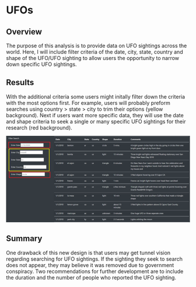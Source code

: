 # UFOs

## Overview
The purpose of this analysis is to provide data on UFO sightings across the world. Here, I will include filter criteria of the date, city, state, country and shape of the UFO/UFO sighting to allow users the opportunity to narrow down specific UFO sightings.

## Results

With the additional criteria some users might initally filter down the criteria with the most options first. For example, users will probably preform searches using country > state > city to trim their options (yellow background). Next if users want more specific data, they will use the date and shape criteria to seek a single or many specific UFO sightings for their research (red background).

![UFO-Sighting-Search.png](Images/UFO-Sighting-Search.png)

## Summary

One drawback of this new design is that users may get tunnel vision regarding searching for UFO sightings. If the sighting they seek to search does not appear, they may believe it was removed due to government conspiracy. Two recommendations for further development are to include the duration and the number of people who reported the UFO sighting.
